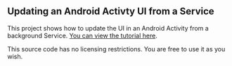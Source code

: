 ## Updating an Android Activty UI from a Service

This project shows how to update the UI in an Android Activity from a background Service. [You can view the tutorial here](http://www.websmithing.com/2011/02/01/how-to-update-the-ui-in-an-android-activity-using-data-from-a-background-service/).

This source code has no licensing restrictions. You are free to use it as you wish.